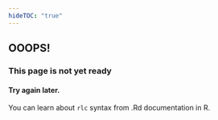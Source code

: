 ```yaml
---
hideTOC: "true"
---
```


## OOOPS!
### This page is not yet ready
#### Try again later.
You can learn about `rlc` syntax from .Rd documentation in R.